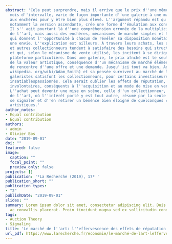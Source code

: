 ```yaml
---
abstract: 'Cela peut surprendre, mais il arrive que le prix d''une même œuvre, à quelques
  mois d''intervalle, varie de façon importante d''une galerie à une maison de vente
  aux enchères pour y être bien plus élevé. L''argument répandu est qu''une enchère,
  notamment la version ascendante, crée une forme d''émulation aux conséquences inoationnistes.
  Il s'' agit pourtant là d''une compréhension erronée de la multiplicité du marché
  de l''art, mais aussi des enchères, mécanismes de marché simples et transparents,
  qui donnent l''opportunité à chacun de révéler sa disposition monétaire pour satisfaire
  une envie. L''explication est ailleurs. À travers leurs achats, les amateurs d''art
  et autres collectionneurs tendent à satisfaire des besoins qui structurent l''offre
  et qui, selon le mécanisme de vente utilisé, les incitent à se diriger vers une
  plateforme particulière. Dans une galerie, le prix afnché est le seul reoet monétaire
  de la valeur artistique, conséquence d''un mécanisme de marché élémentaire, lieu
  de rencontre d''une offre et une demande. Jusqu''ici tout va bien, Adam Smith (https://fr.
  wikipedia. org/wiki/Adam_Smith) et sa pensée survivent au marché de l''art: les
  galeristes satisfont les collectionneurs, pour certains investisseurs, pour d''autres
  insatiablespassionnés. Cela serait oublier les effets de réputation, parfois bien
  involontaires, conséquents à l''acquisition et au mode de mise en vente d''une œuvre.
  L''achat peut devenir une mise en scène, celle d''un collectionneur, d''un exégète
  de l''art, où l''intérêt porté y est tout autre, résumé par la seule volonté de
  se signaler et d''en retirer un bénénce bien éloigné de quelconques considérations
  artistiques.'
author_notes:
- Equal contribution
- Equal contribution
authors:
- admin
- Olivier Bos
date: "2019-09-01"
doi: ""
featured: false
image:
  caption: ""
  focal_point: ""
  preview_only: false
projects: []
publication: '*La Recherche (2019), 17* '
publication_short: ""
publication_types:
- "2"
publishDate: "2019-09-01"
slides: ""
summary: Lorem ipsum dolor sit amet, consectetur adipiscing elit. Duis posuere tellus
  ac convallis placerat. Proin tincidunt magna sed ex sollicitudin condimentum.
tags:
- Auction Theory
- Signaling
title: 'Le marché de l''art: l''effervescence des effets de réputation'
url_pdf: https://www.larecherche.fr/economie/le-marché-de-lart-leffervescence-des-effets-de-réputation
---
```


